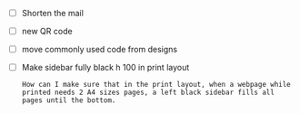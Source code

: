 
- [ ] Shorten the mail
- [ ] new QR code
- [ ] move commonly used code from designs
- [ ] Make sidebar fully black h 100 in print layout

  ```
  How can I make sure that in the print layout, when a webpage while printed needs 2 A4 sizes pages, a left black sidebar fills all pages until the bottom.
  ```
